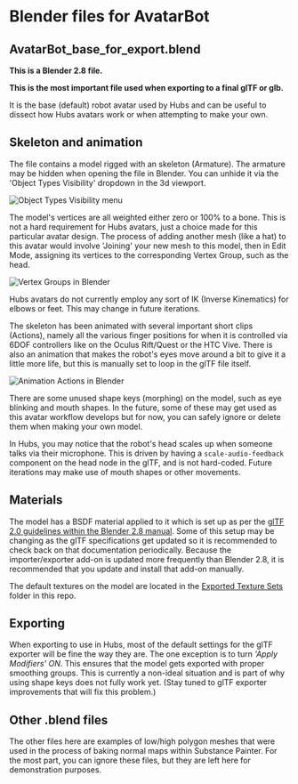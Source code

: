 # Blender files for AvatarBot

## AvatarBot_base_for_export.blend

**This is a Blender 2.8 file.**

**This is the most important file used when exporting to a final glTF or glb.**

It is the base (default) robot avatar used by Hubs and can be useful to dissect how Hubs avatars work or when attempting to make your own.

## Skeleton and animation

The file contains a model rigged with an skeleton (Armature). The armature may be hidden when opening the file in Blender. You can unhide it via the 'Object Types Visibility' dropdown in the 3d viewport. 

![Object Types Visibility menu](/docs/BlenderArmatureVisibility.jpg)

The model's vertices are all weighted either zero or 100% to a bone. This is not a hard requirement for Hubs avatars, just a choice made for this particular avatar design. The process of adding another mesh (like a hat) to this avatar would involve 'Joining' your new mesh to this model, then in Edit Mode, assigning its vertices to the corresponding Vertex Group, such as the head.

![Vertex Groups in Blender](/docs/VertexGroups.JPG)

Hubs avatars do not currently employ any sort of IK (Inverse Kinematics) for elbows or feet. This may change in future iterations.

The skeleton has been animated with several important short clips (Actions), namely all the various finger positions for when it is controlled via 6DOF controllers like on the Oculus Rift/Quest or the HTC Vive.
There is also an animation that makes the robot's eyes move around a bit to give it a little more life, but this is manually set to loop in the glTF file itself.


![Animation Actions in Blender](/docs/AnimationActions.JPG)

There are some unused shape keys (morphing) on the model, such as eye blinking and mouth shapes. In the future, some of these may get used as this avatar workflow develops but for now, you can safely ignore or delete them when making your own model.

In Hubs, you may notice that the robot's head scales up when someone talks via their microphone. This is driven by having a `scale-audio-feedback` component on the head node in the glTF, and is not hard-coded. Future iterations may make use of mouth shapes or other movements.

## Materials 

The model has a BSDF material applied to it which is set up as per the [glTF 2.0 guidelines within the Blender 2.8 manual](https://docs.blender.org/manual/en/dev/addons/io_gltf2.html). Some of this setup may be changing as the glTF specifications get updated so it is recommended to check back on that documentation periodically.
Because the importer/exporter add-on is updated more frequently than Blender 2.8, it is recommended that you update and install that add-on manually.

The default textures on the model are located in the [Exported Texture Sets](../Exported%20Texture%20Sets/_Bot_Base) folder in this repo.

## Exporting

When exporting to use in Hubs, most of the default settings for the glTF exporter will be fine the way they are. The one exception is to turn *'Apply Modifiers' _ON_*. This ensures that the model gets exported with proper smoothing groups. This is currently a non-ideal situation and is part of why using shape keys does not fully work yet. (Stay tuned to glTF exporter improvements that will fix this problem.)

## Other .blend files

The other files here are examples of low/high polygon meshes that were used in the process of baking normal maps within Substance Painter.
For the most part, you can ignore these files, but they are left here for demonstration purposes.
